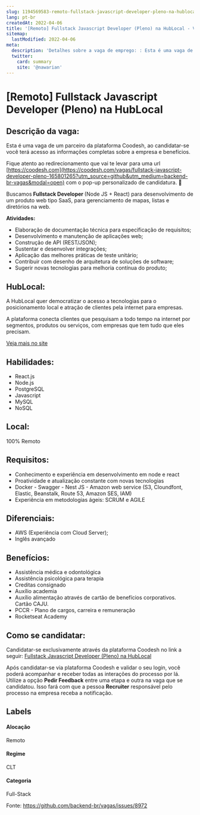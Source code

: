 ```yaml
---
slug: 1194569583-remoto-fullstack-javascript-developer-pleno-na-hublocal
lang: pt-br
createdAt: 2022-04-06
title: '[Remoto] Fullstack Javascript Developer (Pleno) na HubLocal - Vaga de Emprego'
sitemap:
  lastModified: 2022-04-06
meta:
  description: 'Detalhes sobre a vaga de emprego: : Esta é uma vaga de um parceiro da plataforma Coodesh, ao candidatar-se você terá acesso as informações completas sobre a empresa e benefícios.  Fique atento ao redirecionamento que vai te levar para uma url [https://coodesh.com](https://coodesh.com/vagas/fullstack-javascript-developer-pleno-165801265?utm_source=github&utm_medium=backend-br-vagas&modal=open) com o pop-up personalizado de candidatura. 👋 <p>Buscamos<strong> Fullstack Developer </strong>(Node JS + React) para desenvolvimento de um produto web tipo SaaS, para gerenciamento de mapas, listas e diretórios na web.</p> <p><strong>Atividades:</strong></p> <ul> <li>Elaboração de documentação técnica para especificação de requisitos;</li> <li>Desenvolvimento e manutenção de aplicações web;</li> <li>Construção de API (REST/JSON);</li> <li>Sustentar e desenvolver integrações;</li> <li>Aplicação das melhores práticas de teste unitário;</li> <li>Contribuir com desenho de arquitetura de soluções de software;</li> <li>Sugerir novas tecnologias para melhoria contínua do produto;</li> </ul>'
  twitter:
    card: summary
    site: '@nawarian'
---
```


# [Remoto] Fullstack Javascript Developer (Pleno) na HubLocal

## Descrição da vaga: 
Esta é uma vaga de um parceiro da plataforma Coodesh, ao candidatar-se você terá acesso as informações completas sobre a empresa e benefícios.


Fique atento ao redirecionamento que vai te levar para uma url [https://coodesh.com](https://coodesh.com/vagas/fullstack-javascript-developer-pleno-165801265?utm_source=github&utm_medium=backend-br-vagas&modal=open) com o pop-up personalizado de candidatura. 👋
<p>Buscamos<strong> Fullstack Developer </strong>(Node JS + React) para desenvolvimento de um produto web tipo SaaS, para gerenciamento de mapas, listas e diretórios na web.</p>
<p><strong>Atividades:</strong></p>
<ul>
<li>Elaboração de documentação técnica para especificação de requisitos;</li>
<li>Desenvolvimento e manutenção de aplicações web;</li>
<li>Construção de API (REST/JSON);</li>
<li>Sustentar e desenvolver integrações;</li>
<li>Aplicação das melhores práticas de teste unitário;</li>
<li>Contribuir com desenho de arquitetura de soluções de software;</li>
<li>Sugerir novas tecnologias para melhoria contínua do produto;</li>
</ul>

## HubLocal: 
 <p>A HubLocal quer democratizar o acesso a tecnologias para o posicionamento local e atração de clientes pela internet para empresas.</p>
<p>A plataforma conecta clientes que pesquisam a todo tempo na internet por segmentos, produtos ou serviços, com empresas que tem tudo que eles precisam.&nbsp;</p><a href='https://coodesh.com/empresas/hublocal'>Veja mais no site</a>

 ## Habilidades: 
 - React.js 
- Node.js 
- PostgreSQL 
- Javascript 
- MySQL 
- NoSQL
## Local: 
 100% Remoto
## Requisitos: 
 - Conhecimento e experiência em desenvolvimento em node e react 
- Proatividade e atualização constante com novas tecnologias 
- Docker - Swagger - Nest JS - Amazon web service (S3, Cloundfont, Elastic, Beanstalk, Route 53, Amazon SES, IAM) 
- Experiência em metodologias ágeis: SCRUM e AGILE
## Diferenciais: 
 - AWS (Experiência com Cloud Server); 
-  Inglês avançado
## Benefícios: 
 - Assistência médica e odontológica 
- Assistência psicológica para terapia 
- Creditas consignado 
- Auxílio academia 
- Auxílio alimentação através de cartão de benefícios corporativos. Cartão CAJU. 
- PCCR - Plano de cargos, carreira e remuneração 
- Rocketseat Academy
## Como se candidatar:
Candidatar-se exclusivamente através da plataforma Coodesh no link a seguir: [Fullstack Javascript Developer (Pleno) na HubLocal](https://coodesh.com/vagas/fullstack-javascript-developer-pleno-165801265?utm_source=github&utm_medium=backend-br-vagas&modal=open)


Após candidatar-se via plataforma Coodesh e validar o seu login, você poderá acompanhar e receber todas as interações do processo por lá. Utilize a opção **Pedir Feedback** entre uma etapa e outra na vaga que se candidatou. Isso fará com que a pessoa **Recruiter** responsável pelo processo na empresa receba a notificação.
## Labels
#### Alocação
Remoto
#### Regime
CLT
#### Categoria
Full-Stack

Fonte: https://github.com/backend-br/vagas/issues/8972
